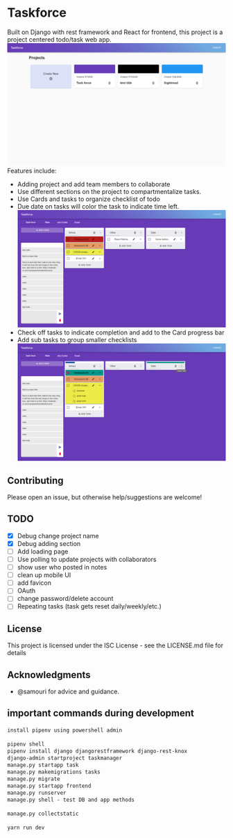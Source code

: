 # Taskforce

Built on Django with rest framework and React for frontend, this project is a project centered todo/task web app.
![Home page](https://github.com/jzohdi/Taskforce/blob/master/images/home_page.png)
Features include:

-   Adding project and add team members to collaborate
-   Use different sections on the project to compartmentalize tasks.
-   Use Cards and tasks to organize checklist of todo
-   Due date on tasks will color the task to indicate time left.
    ![Project View](https://github.com/jzohdi/Taskforce/blob/master/images/project_main.png)
-   Check off tasks to indicate completion and add to the Card progress bar
-   Add sub tasks to group smaller checklists
    ![Check Off](https://github.com/jzohdi/Taskforce/blob/master/images/check_off.png)

## Contributing

Please open an issue, but otherwise help/suggestions are welcome!

## TODO

-   [x] Debug change project name
-   [x] Debug adding section
-   [ ] Add loading page
-   [ ] Use polling to update projects with collaborators
-   [ ] show user who posted in notes
-   [ ] clean up mobile UI
-   [ ] add favicon
-   [ ] OAuth
-   [ ] change password/delete account
-   [ ] Repeating tasks (task gets reset daily/weekly/etc.)

## License

This project is licensed under the ISC License - see the LICENSE.md file for details

## Acknowledgments

-   @samouri for advice and guidance.

## important commands during development

    install pipenv using powershell admin

    pipenv shell
    pipenv install django djangorestframework django-rest-knox
    django-admin startproject taskmanager
    manage.py startapp task
    manage.py makemigrations tasks
    manage.py migrate
    manage.py startapp frontend
    manage.py runserver
    manage.py shell - test DB and app methods

    manage.py collectstatic

    yarn run dev
